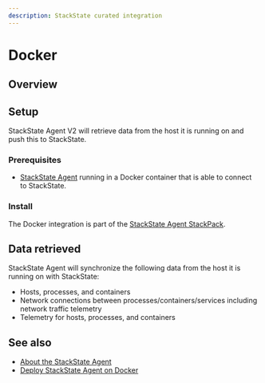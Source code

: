 ```yaml
---
description: StackState curated integration
---
```


# Docker

## Overview

## Setup

StackState Agent V2 will retrieve data from the host it is running on and push this to StackState.

### Prerequisites
 
* [StackState Agent](/setup/agent/docker.md) running in a Docker container that is able to connect to StackState.

### Install

The Docker integration is part of the [StackState Agent StackPack](/stackpacks/integrations/agent.md).

## Data retrieved

StackState Agent will synchronize the following data from the host it is running on with StackState:

* Hosts, processes, and containers
* Network connections between processes/containers/services including network traffic telemetry
* Telemetry for hosts, processes, and containers


## See also

* [About the StackState Agent](/setup/agent/about-stackstate-agent.md)
* [Deploy StackState Agent on Docker](/setup/agent/docker.md)